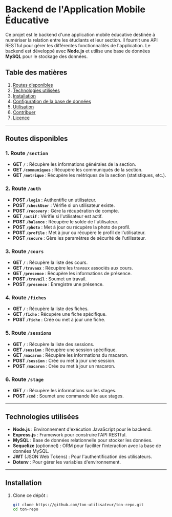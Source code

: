 # Backend de l'Application Mobile Éducative

Ce projet est le backend d'une application mobile éducative destinée à numériser la relation entre les étudiants et leur section. Il fournit une API RESTful pour gérer les différentes fonctionnalités de l'application. Le backend est développé avec **Node.js** et utilise une base de données **MySQL** pour le stockage des données.

## Table des matières
1. [Routes disponibles](#routes-disponibles)
2. [Technologies utilisées](#technologies-utilisées)
3. [Installation](#installation)
4. [Configuration de la base de données](#configuration-de-la-base-de-données)
5. [Utilisation](#utilisation)
6. [Contribuer](#contribuer)
7. [Licence](#licence)

---

## Routes disponibles

### 1. Route `/section`
- **GET `/`** : Récupère les informations générales de la section.
- **GET `/communiques`** : Récupère les communiqués de la section.
- **GET `/metrique`** : Récupère les métriques de la section (statistiques, etc.).

### 2. Route `/auth`
- **POST `/login`** : Authentifie un utilisateur.
- **POST `/checkUser`** : Vérifie si un utilisateur existe.
- **POST `/recovery`** : Gère la récupération de compte.
- **GET `/actif`** : Vérifie si l'utilisateur est actif.
- **POST `/balance`** : Récupère le solde de l'utilisateur.
- **POST `/photo`** : Met à jour ou récupère la photo de profil.
- **POST `/profile`** : Met à jour ou récupère le profil de l'utilisateur.
- **POST `/secure`** : Gère les paramètres de sécurité de l'utilisateur.

### 3. Route `/cours`
- **GET `/`** : Récupère la liste des cours.
- **GET `/travaux`** : Récupère les travaux associés aux cours.
- **GET `/presence`** : Récupère les informations de présence.
- **POST `/travail`** : Soumet un travail.
- **POST `/presence`** : Enregistre une présence.

### 4. Route `/fiches`
- **GET `/`** : Récupère la liste des fiches.
- **GET `/fiche`** : Récupère une fiche spécifique.
- **POST `/fiche`** : Crée ou met à jour une fiche.

### 5. Route `/sessions`
- **GET `/`** : Récupère la liste des sessions.
- **GET `/session`** : Récupère une session spécifique.
- **GET `/macaron`** : Récupère les informations du macaron.
- **POST `/session`** : Crée ou met à jour une session.
- **POST `/macaron`** : Crée ou met à jour un macaron.

### 6. Route `/stage`
- **GET `/`** : Récupère les informations sur les stages.
- **POST `/cmd`** : Soumet une commande liée aux stages.

---

## Technologies utilisées

- **Node.js** : Environnement d'exécution JavaScript pour le backend.
- **Express.js** : Framework pour construire l'API RESTful.
- **MySQL** : Base de données relationnelle pour stocker les données.
- **Sequelize** (optionnel) : ORM pour faciliter l'interaction avec la base de données MySQL.
- **JWT** (JSON Web Tokens) : Pour l'authentification des utilisateurs.
- **Dotenv** : Pour gérer les variables d'environnement.

---

## Installation

1. Clone ce dépôt :
   ```bash
   git clone https://github.com/ton-utilisateur/ton-repo.git
   cd ton-repo